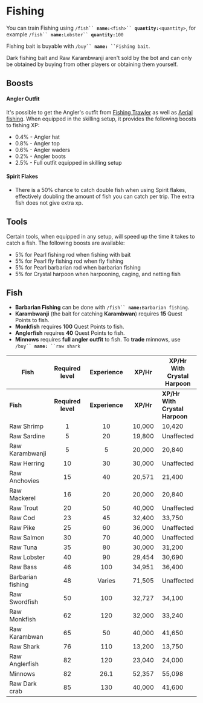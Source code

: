 # Fishing

You can train Fishing using `/fish`` `**`name:`**`<fish>`` `**`quantity:`**`<quantity>`, for example `/fish`` `**`name:`**`Lobster`` `**`quantity:`**`100`

Fishing bait is buyable with `/buy`` `**`name:`**` ``Fishing bait`.

Dark fishing bait and Raw Karambwanji aren't sold by the bot and can only be obtained by buying from other players or obtaining them yourself.

## Boosts

#### Angler Outfit

It's possible to get the Angler's outfit from [Fishing Trawler](fishing-trawler.md) as well as [Aerial fishing](https://wiki.oldschool.gg/skills/fishing/aerial-fishing). When equipped in the skilling setup, it provides the following boosts to fishing XP:

* 0.4% - Angler hat
* 0.8% - Angler top
* 0.6% - Angler waders
* 0.2% - Angler boots
* 2.5% - Full outfit equipped in skilling setup

#### Spirit Flakes

* There is a 50% chance to catch double fish when using Spirit flakes, effectively doubling the amount of fish you can catch per trip. The extra fish does not give extra xp.

## **Tools**

Certain tools, when equipped in any setup, will speed up the time it takes to catch a fish. The following boosts are available:

* 5% for Pearl fishing rod when fishing with bait
* 5% for Pearl fly fishing rod when fly fishing
* 5% for Pearl barbarian rod when barbarian fishing
* 5% for Crystal harpoon when harpooning, caging, and netting fish

## Fish

* **Barbarian Fishing** can be done with `/fish`` `**`name:`**`Barbarian fishing`.
* **Karambwanji** (the bait for catching **Karambwan**) requires **15** Quest Points to fish.
* **Monkfish** requires **100** Quest Points to fish.
* **Anglerfish** requires **40** Quest Points to fish.
* **Minnows** requires **full angler outfit** to fish. To **trade** minnows, use `/buy`` `**`name:`**` ``raw shark`

<table data-header-hidden><thead><tr><th>Fish</th><th width="150" align="center">Required level</th><th width="150" align="center">Experience</th><th width="150" align="center">XP/Hr</th><th>XP/Hr With Crystal Harpoon</th></tr></thead><tbody><tr><td><strong>Fish</strong></td><td align="center"><strong>Required level</strong></td><td align="center"><strong>Experience</strong></td><td align="center"><strong>XP/Hr</strong></td><td><strong>XP/Hr With Crystal Harpoon</strong></td></tr><tr><td>Raw Shrimp</td><td align="center">1</td><td align="center">10</td><td align="center">10,000</td><td>10,420</td></tr><tr><td>Raw Sardine</td><td align="center">5</td><td align="center">20</td><td align="center">19,800</td><td>Unaffected</td></tr><tr><td>Raw Karambwanji</td><td align="center">5</td><td align="center">5</td><td align="center">20,000</td><td>20,840</td></tr><tr><td>Raw Herring</td><td align="center">10</td><td align="center">30</td><td align="center">30,000</td><td>Unaffected</td></tr><tr><td>Raw Anchovies</td><td align="center">15</td><td align="center">40</td><td align="center">20,571</td><td>21,400</td></tr><tr><td>Raw Mackerel</td><td align="center">16</td><td align="center">20</td><td align="center">20,000</td><td>20,840</td></tr><tr><td>Raw Trout</td><td align="center">20</td><td align="center">50</td><td align="center">40,000</td><td>Unaffected</td></tr><tr><td>Raw Cod</td><td align="center">23</td><td align="center">45</td><td align="center">32,400</td><td>33,750</td></tr><tr><td>Raw Pike</td><td align="center">25</td><td align="center">60</td><td align="center">36,000</td><td>Unaffected</td></tr><tr><td>Raw Salmon</td><td align="center">30</td><td align="center">70</td><td align="center">40,000</td><td>Unaffected</td></tr><tr><td>Raw Tuna</td><td align="center">35</td><td align="center">80</td><td align="center">30,000</td><td>31,200</td></tr><tr><td>Raw Lobster</td><td align="center">40</td><td align="center">90</td><td align="center">29,454</td><td>30,690</td></tr><tr><td>Raw Bass</td><td align="center">46</td><td align="center">100</td><td align="center">34,951</td><td>36,400</td></tr><tr><td>Barbarian fishing</td><td align="center">48</td><td align="center">Varies</td><td align="center">71,505</td><td>Unaffected</td></tr><tr><td>Raw Swordfish</td><td align="center">50</td><td align="center">100</td><td align="center">32,727</td><td>34,100</td></tr><tr><td>Raw Monkfish</td><td align="center">62</td><td align="center">120</td><td align="center">32,000</td><td>33,240</td></tr><tr><td>Raw Karambwan</td><td align="center">65</td><td align="center">50</td><td align="center">40,000</td><td>41,650</td></tr><tr><td>Raw Shark</td><td align="center">76</td><td align="center">110</td><td align="center">13,200</td><td>13,750</td></tr><tr><td>Raw Anglerfish</td><td align="center">82</td><td align="center">120</td><td align="center">23,040</td><td>24,000</td></tr><tr><td>Minnows</td><td align="center">82</td><td align="center">26.1</td><td align="center">52,357</td><td>55,098</td></tr><tr><td>Raw Dark crab</td><td align="center">85</td><td align="center">130</td><td align="center">40,000</td><td>41,600</td></tr></tbody></table>
